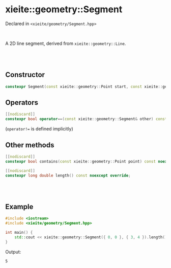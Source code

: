 # xieite::geometry::Segment
Declared in `<xieite/geometry/Segment.hpp>`

<br/>

A 2D line segment, derived from `xieite::geometry::Line`.

<br/><br/>

## Constructor
```cpp
constexpr Segment(const xieite::geometry::Point start, const xieite::geometry::Point end) noexcept;
```

## Operators
```cpp
[[nodiscard]]
constexpr bool operator==(const xieite::geometry::Segment& other) const noexcept;
```
(`operator!=` is defined implicitly)

## Other methods
```cpp
[[nodiscard]]
constexpr bool contains(const xieite::geometry::Point point) const noexcept override;
```
```cpp
[[nodiscard]]
constexpr long double length() const noexcept override;
```

<br/><br/>

## Example
```cpp
#include <iostream>
#include <xieite/geometry/Segment.hpp>

int main() {
	std::cout << xieite::geometry::Segment({ 0, 0 }, { 3, 4 }).length() << '\n';
}
```
Output:
```
5
```
